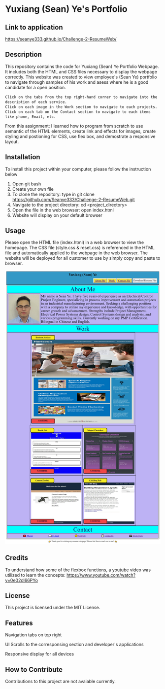 # Yuxiang (Sean) Ye's Portfolio
## Link to application 
https://seanye333.github.io/Challenge-2-ResumeWeb/

## Description
This repository contains the code for Yuxiang (Sean) Ye Portfolio Webpage. It includes both the HTML and CSS files necessary to display the webpage correctly.
This website was created to view employee's (Sean Ye) portfolio to navigate through samples of his work and asess where he is a good candidate for a open position. 

    Click on the tabs from the top right-hand corner to navigate into the description of each service. 
    Click on each image in the Work section to navigate to each projects. 
    Click on each tab on the Contact section to navigate to each items like phone, Email, etc. 

From this assignment: I learned how to program from scratch to use semantic of the HTML elements, create link and effects for images, create styling and postioning for CSS, use flex box, and demostrate a responsive layout. 

## Installation
To install this project within your computer, please follow the instruction below
1. Open git bash
2. Create your own file
3. To clone the repository: type in git clone https://github.com/Seanye333/Challenge-2-ResumeWeb.git
4. Navigate to the project directory: cd <project_directory>
5. Open the file in the web browser: open index.html
6. Website will display on your default browser

## Usage
Please open the HTML file (index.html) in a web browser to view the homepage. The CSS file (style.css & reset.css) is referenced in the HTML file and automatically applied to the webpage in the web browser. The website will be deployed for all customer to use by simply copy and paste to browser.

![alt text](assets/images/Challenge2-resume-web-screenshot.JPG)

## Credits
To understand how some of the flexbox functions, a youtube video was utilized to learn the concepts: https://www.youtube.com/watch?v=0e02dl66PYo

## License
This project is licensed under the MIT License.

## Features

Navigation tabs on top right 

UI Scrolls to the corresponsing section and developer's applications

Responsive display for all devices 

## How to Contribute
Contributions to this project are not avaiable currently.
